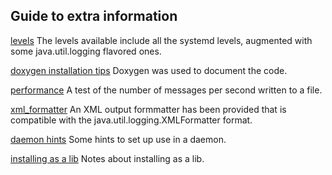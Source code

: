 ## Guide to extra information

[levels](./levels.md)
The levels available include all the systemd levels, augmented with some
java.util.logging flavored ones.

[doxygen installation tips](./doxygen.md)
Doxygen was used to document the code.

[performance](./performance.md)
A test of the number of messages per second written to a file.

[xml_formatter](./xml_formatter.md)
An XML output formmatter has been provided that is compatible with the
java.util.logging.XMLFormatter format.

[daemon hints](./daemon-hints.md)
Some hints to set up use in a daemon.

[installing as a lib](./install-as-lib.md)
Notes about installing as a lib.
